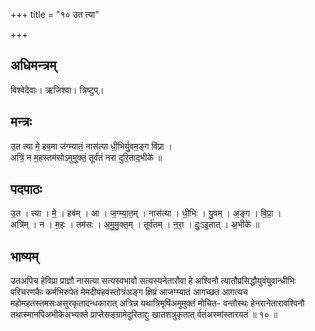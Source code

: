 +++
title = "१० उत त्या"

+++
## अधिमन्त्रम्
विश्वेदेवाः। ऋजिश्वा। त्रिष्टुप्।

## मन्त्रः
उ॒त त्या मे॒ हव॒मा ज॑ग्म्यातं॒ नास॑त्या धी॒भिर्यु॒वम॒ङ्ग वि॑प्रा ।  
अत्रिं॒ न म॒हस्तम॑सोऽमुमुक्तं॒ तूर्व॑तं नरा दुरि॒ताद॒भीके॑ ॥

## पदपाठः
उ॒त । त्या । मे॒ । हव॑म् । आ । ज॒ग्म्या॒त॒म् । नास॑त्या । धी॒भिः । यु॒वम् । अ॒ङ्ग । वि॒प्रा॒ ।  
अत्रि॑म् । न । म॒हः । तम॑सः । अ॒मु॒मु॒क्त॒म् । तूर्व॑तम् । न॒रा॒ । दुः॒ऽइ॒तात् । अ॒भीके॑ ॥

## भाष्यम्
उतअपिच हेविप्रा प्राज्ञौ नासत्या सत्यस्वभावौ सत्यस्यनेतारौवा हे अश्विनौ त्यातौप्रसिद्धौयुवंयुवान्धीभिः परिचरणकैः कर्मभिरुपेतं मेमदीयंहवंस्तोत्रंअङ्ग क्षिप्रं आजग्म्यातं आगच्छतं आगत्यच महोमहतस्तमसःअसुरकृतादन्धकारात् अत्रिन्न यथात्रिमृषिंअमुमुक्तं मोचित- वन्तौस्थः हेनरानेतारावश्विनौ तथास्मानपिअभीकेअभ्यक्ते प्राप्तेसङ्ग्रामेदुरिताद्दुः खातशत्रुकृतात् र्वतंअस्मांस्तारयतं ॥ १० ॥